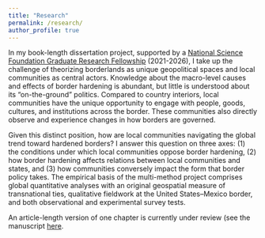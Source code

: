 ```yaml
---
title: "Research"
permalink: /research/
author_profile: true
---
```


In my book-length dissertation project, supported by a [National Science Foundation Graduate Research Fellowship](https://www.nsfgrfp.org/) (2021-2026), I take up the challenge of theorizing borderlands as unique geopolitical spaces and local communities as central actors. Knowledge about the macro-level causes and effects of border hardening is abundant, but little is understood about its “on-the-ground” politics. Compared to country interiors, local communities have the unique opportunity to engage with people, goods, cultures, and institutions across the border. These communities also directly observe and experience changes in how borders are governed. 

Given this distinct position, how are local communities navigating the global trend toward hardened borders? I answer this question on three axes: (1) the conditions under which local communities oppose border hardening, (2) how border hardening affects relations between local communities and states, and (3) how communities conversely impact the form that border policy takes. The empirical basis of the multi-method project comprises global quantitative analyses with an original geospatial measure of transnational ties, qualitative fieldwork at the United States–Mexico border, and both observational and experimental survey tests.

An article-length version of one chapter is currently under review (see the manuscript [here](/working_papers/). 

